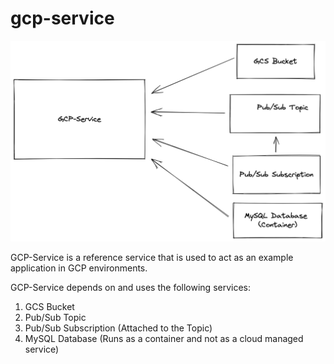 # gcp-service


![](./media/chart.png) 

GCP-Service is a reference service that is used to act as an example application in GCP environments.

GCP-Service depends on and uses the following services:
1. GCS Bucket
2. Pub/Sub Topic
3. Pub/Sub Subscription (Attached to the Topic)
4. MySQL Database (Runs as a container and not as a cloud managed service)


